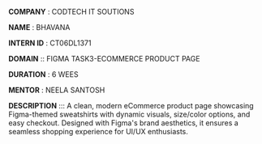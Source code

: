 **COMPANY** : CODTECH IT SOUTIONS

**NAME** : BHAVANA

**INTERN ID** : CT06DL1371

**DOMAIN** :: FIGMA TASK3-ECOMMERCE PRODUCT PAGE

**DURATION** : 6 WEES

**MENTOR** : NEELA SANTOSH

**DESCRIPTION** ::: A clean, modern eCommerce product page showcasing Figma-themed sweatshirts with dynamic visuals, size/color options, and easy checkout.
Designed with Figma's brand aesthetics, it ensures a seamless shopping experience for UI/UX enthusiasts.

